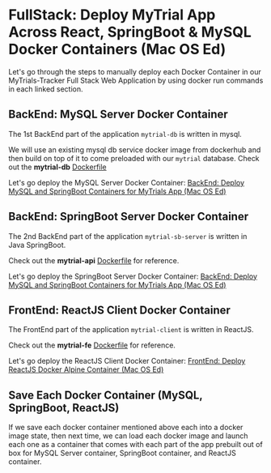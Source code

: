 # FullStack: Deploy MyTrial App Across React, SpringBoot & MySQL Docker Containers (Mac OS Ed)

Let's go through the steps to manually deploy each Docker Container in our MyTrials-Tracker Full Stack Web Application by using docker run commands in each linked section.

## BackEnd: MySQL Server Docker Container

The 1st BackEnd part of the application `mytrial-db` is written in mysql.

We will use an existing mysql db service docker image from dockerhub and then build on top of it to come preloaded with our `mytrial` database. Check out the **mytrial-db** [Dockerfile](../myTrial-mysql-db/Dockerfile)

Let's go deploy the MySQL Server Docker Container: [BackEnd: Deploy MySQL and SpringBoot Containers for MyTrials App (Mac OS Ed)](./macNativeDockerBackEnd.md)

## BackEnd: SpringBoot Server Docker Container

The 2nd BackEnd part of the application `mytrial-sb-server` is written in Java SpringBoot.

Check out the **mytrial-api** [Dockerfile](../myTrial-api/Dockerfile) for reference.

Let's go deploy the SpringBoot Server Docker Container: [BackEnd: Deploy MySQL and SpringBoot Containers for MyTrials App (Mac OS Ed)](./macNativeDockerBackEnd.md)

## FrontEnd: ReactJS Client Docker Container

The FrontEnd part of the application `mytrial-client` is written in ReactJS.

Check out the **mytrial-fe** [Dockerfile](../mytrial-fe/Dockerfile) for reference.

Let's go deploy the ReactJS Client Docker Container: [FrontEnd: Deploy ReactJS Docker Alpine Container (Mac OS Ed)](./macNativeDockerFrontEnd.md)

## Save Each Docker Container (MySQL, SpringBoot, ReactJS)

If we save each docker container mentioned above each into a docker image state, then next time, we can load each docker image and launch each one as a container that comes with each part of the app prebuilt out of box for MySQL Server container, SpringBoot container, and ReactJS container.
